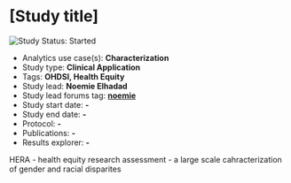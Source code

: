 [Study title]
=============

<img src="https://img.shields.io/badge/Study%20Status-Started-blue.svg" alt="Study Status: Started">

- Analytics use case(s): **Characterization**
- Study type: **Clinical Application**
- Tags: **OHDSI, Health Equity**
- Study lead: **Noemie Elhadad**
- Study lead forums tag: **[noemie](https://forums.ohdsi.org/u/noemie)**
- Study start date: **-**
- Study end date: **-**
- Protocol: **-**
- Publications: **-**
- Results explorer: **-**

HERA - health equity research assessment  - a large scale cahracterization of gender and racial disparites
